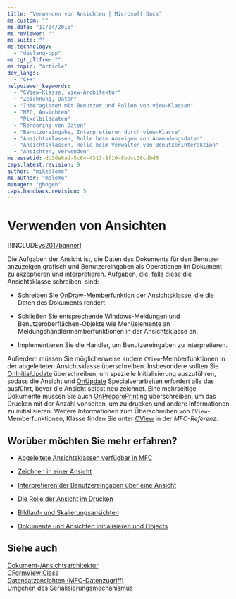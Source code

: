 ```yaml
---
title: "Verwenden von Ansichten | Microsoft Docs"
ms.custom: ""
ms.date: "11/04/2016"
ms.reviewer: ""
ms.suite: ""
ms.technology: 
  - "devlang-cpp"
ms.tgt_pltfrm: ""
ms.topic: "article"
dev_langs: 
  - "C++"
helpviewer_keywords: 
  - "CView-Klasse, view-Architektur"
  - "Zeichnung, Daten"
  - "Interagieren mit Benutzer und Rollen von view-Klassen"
  - "MFC, Ansichten"
  - "Pixelbilddaten"
  - "Rendering von Daten"
  - "Benutzereingabe, Interpretieren durch view-Klasse"
  - "Ansichtsklassen, Rolle beim Anzeigen von Anwendungsdaten"
  - "Ansichtsklassen, Rolle beim Verwalten von Benutzerinteraktion"
  - "Ansichten, Verwenden"
ms.assetid: dc3de6ad-5c64-4317-8f10-8bdcc38cdbd5
caps.latest.revision: 9
author: "mikeblome"
ms.author: "mblome"
manager: "ghogen"
caps.handback.revision: 5
---
```

# Verwenden von Ansichten
[!INCLUDE[vs2017banner](../assembler/inline/includes/vs2017banner.md)]

Die Aufgaben der Ansicht ist, die Daten des Dokuments für den Benutzer anzuzeigen grafisch und Benutzereingaben als Operationen im Dokument zu akzeptieren und interpretieren.  Aufgaben, die, falls diese die Ansichtsklasse schreiben, sind:  
  
-   Schreiben Sie [OnDraw](../Topic/CView::OnDraw.md)\-Memberfunktion der Ansichtsklasse, die die Daten des Dokuments rendert.  
  
-   Schließen Sie entsprechende Windows\-Meldungen und Benutzeroberflächen\-Objekte wie Menüelemente an Meldungshandlermemberfunktionen in der Ansichtsklasse an.  
  
-   Implementieren Sie die Handler, um Benutzereingaben zu interpretieren.  
  
 Außerdem müssen Sie möglicherweise andere `CView`\-Memberfunktionen in der abgeleiteten Ansichtsklasse überschreiben.  Insbesondere sollten Sie [OnInitialUpdate](../Topic/CView::OnInitialUpdate.md) überschreiben, um spezielle Initialisierung auszuführen, sodass die Ansicht und [OnUpdate](../Topic/CView::OnUpdate.md) Specialverarbeiten erfordert alle das ausführt, bevor die Ansicht selbst neu zeichnet.  Eine mehrseitige Dokumente müssen Sie auch [OnPreparePrinting](../Topic/CView::OnPreparePrinting.md) überschreiben, um das Drucken mit der Anzahl vonseiten, um zu drucken und andere Informationen zu initialisieren.  Weitere Informationen zum Überschreiben von `CView`\-Memberfunktionen, Klasse finden Sie unter [CView](../mfc/reference/cview-class.md) in der *MFC\-Referenz*.  
  
## Worüber möchten Sie mehr erfahren?  
  
-   [Abgeleitete Ansichtsklassen verfügbar in MFC](../mfc/derived-view-classes-available-in-mfc.md)  
  
-   [Zeichnen in einer Ansicht](../mfc/drawing-in-a-view.md)  
  
-   [Interpretieren der Benutzereingaben über eine Ansicht](../mfc/interpreting-user-input-through-a-view.md)  
  
-   [Die Rolle der Ansicht im Drucken](../mfc/role-of-the-view-in-printing.md)  
  
-   [Bildlauf\- und Skalierungsansichten](../mfc/scrolling-and-scaling-views.md)  
  
-   [Dokumente und Ansichten initialisieren und Objects](../mfc/initializing-and-cleaning-up-documents-and-views.md)  
  
## Siehe auch  
 [Dokument\-\/Ansichtsarchitektur](../mfc/document-view-architecture.md)   
 [CFormView Class](../mfc/reference/cformview-class.md)   
 [Datensatzansichten \(MFC\-Datenzugriff\)](../data/record-views-mfc-data-access.md)   
 [Umgehen des Serialisierungsmechanismus](../mfc/bypassing-the-serialization-mechanism.md)